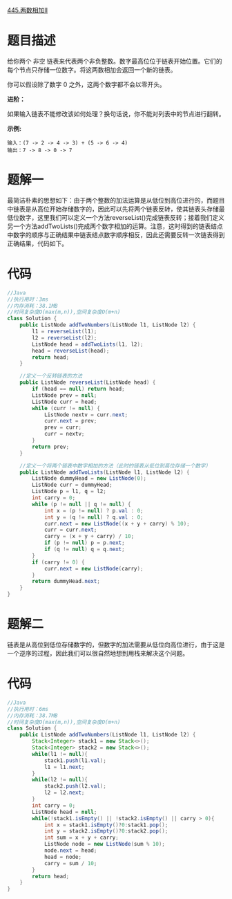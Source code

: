 [445.两数相加Ⅱ](https://leetcode-cn.com/problems/add-two-numbers-ii/)

# 题目描述

给你两个 非空 链表来代表两个非负整数。数字最高位位于链表开始位置。它们的每个节点只存储一位数字。将这两数相加会返回一个新的链表。

你可以假设除了数字 0 之外，这两个数字都不会以零开头。

**进阶：**

如果输入链表不能修改该如何处理？换句话说，你不能对列表中的节点进行翻转。

**示例:**

```
输入：(7 -> 2 -> 4 -> 3) + (5 -> 6 -> 4)
输出：7 -> 8 -> 0 -> 7
```

# 题解一

最简洁朴素的思想如下：由于两个整数的加法运算是从低位到高位进行的，而题目中链表是从高位开始存储数字的，因此可以先将两个链表反转，使其链表头存储最低位数字，这里我们可以定义一个方法reverseList()完成链表反转；接着我们定义另一个方法addTwoLists()完成两个数字相加的运算。注意，这时得到的链表结点中数字的顺序与正确结果中链表结点数字顺序相反，因此还需要反转一次链表得到正确结果，代码如下。

# 代码

```java
//Java
//执行用时：3ms
//内存消耗：38.1MB
//时间复杂度O(max(m,n)),空间复杂度O(m+n)
class Solution {
    public ListNode addTwoNumbers(ListNode l1, ListNode l2) {
        l1 = reverseList(l1);
        l2 = reverseList(l2);
        ListNode head = addTwoLists(l1, l2);
        head = reverseList(head);
        return head;
    }

    //定义一个反转链表的方法
    public ListNode reverseList(ListNode head) {
        if (head == null) return head;
        ListNode prev = null;
        ListNode curr = head;
        while (curr != null) {
            ListNode nextv = curr.next;
            curr.next = prev;
            prev = curr;
            curr = nextv;
        }
        return prev;
    }

    //定义一个将两个链表中数字相加的方法（此时的链表从低位到高位存储一个数字）
    public ListNode addTwoLists(ListNode l1, ListNode l2) {
        ListNode dummyHead = new ListNode(0);
        ListNode curr = dummyHead;
        ListNode p = l1, q = l2;
        int carry = 0;
        while (p != null || q != null) {
            int x = (p != null) ? p.val : 0;
            int y = (q != null) ? q.val : 0;
            curr.next = new ListNode((x + y + carry) % 10);
            curr = curr.next;
            carry = (x + y + carry) / 10;
            if (p != null) p = p.next;
            if (q != null) q = q.next;
        }
        if (carry != 0) {
            curr.next = new ListNode(carry);
        }
        return dummyHead.next;
    }
}
```

# 题解二

链表是从高位到低位存储数字的，但数字的加法需要从低位向高位进行，由于这是一个逆序的过程，因此我们可以很自然地想到用栈来解决这个问题。

# 代码

```java
//Java
//执行用时：6ms
//内存消耗：38.7MB
//时间复杂度O(max(m,n)),空间复杂度O(m+n)
class Solution {
    public ListNode addTwoNumbers(ListNode l1, ListNode l2) {
        Stack<Integer> stack1 = new Stack<>();
        Stack<Integer> stack2 = new Stack<>();
        while(l1 != null){
            stack1.push(l1.val);
            l1 = l1.next;
        }
        while(l2 != null){
            stack2.push(l2.val);
            l2 = l2.next;
        }
        int carry = 0;
        ListNode head = null;
        while(!stack1.isEmpty() || !stack2.isEmpty() || carry > 0){
            int x = stack1.isEmpty()?0:stack1.pop();
            int y = stack2.isEmpty()?0:stack2.pop();
            int sum = x + y + carry;
            ListNode node = new ListNode(sum % 10);
            node.next = head;
            head = node;
            carry = sum / 10;
        }
        return head;
    }
}
```

